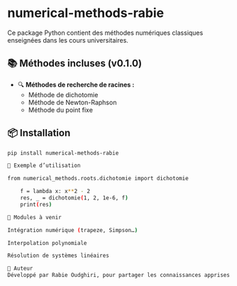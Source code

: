 # numerical-methods-rabie

Ce package Python contient des méthodes numériques classiques enseignées dans les cours universitaires.

## 📚 Méthodes incluses (v0.1.0)

- 🔍 **Méthodes de recherche de racines :**
  - Méthode de dichotomie
  - Méthode de Newton-Raphson
  - Méthode du point fixe

## 📦 Installation

```bash
pip install numerical-methods-rabie

🚀 Exemple d’utilisation

from numerical_methods.roots.dichotomie import dichotomie

    f = lambda x: x**2 - 2
    res, _ = dichotomie(1, 2, 1e-6, f)
    print(res)

📌 Modules à venir

Intégration numérique (trapeze, Simpson…)

Interpolation polynomiale

Résolution de systèmes linéaires

👤 Auteur
Développé par Rabie Oudghiri, pour partager les connaissances apprises en analyse numérique.
